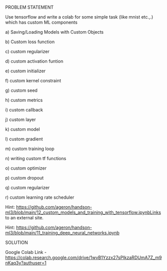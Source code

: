 PROBLEM STATEMENT

Use tensorflow and write a colab for some simple task (like mnist etc.,.) which has custom ML components 

a) Saving/Loading Models with Custom Objects

b) Custom loss function

c) custom regularizer

d) custom activation funtion

e) custom initializer

f) custom kernel constraint

g) custom seed

h) custom metrics

i) custom callback

j) custom layer

k) custom model

l) custom gradient

m) custom training loop

n) writing custom  tf functions

o) custom optimizer

p) custom dropout

q) custom regularizer

r) custom learning rate scheduler

 

Hint: https://github.com/ageron/handson-ml3/blob/main/12_custom_models_and_training_with_tensorflow.ipynbLinks to an external site.

 

Hint: https://github.com/ageron/handson-ml3/blob/main/11_training_deep_neural_networks.ipynb


SOLUTION

Google Colab Link - https://colab.research.google.com/drive/1wvB1Yzzx27sPIkzaRDUmA7Z_m9nKaq3y?authuser=1